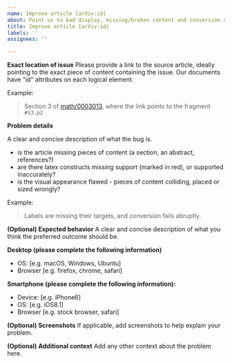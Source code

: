 ```yaml
---
name: Improve article [arXiv:id]
about: Point us to bad display, missing/broken content and conversion mistakes
title: Improve article [arXiv:id]
labels: ''
assignees: ''

---
```


**Exact location of issue**
Please provide a link to the source article, ideally pointing to the exact piece of content containing the issue. Our documents have "id" attributes on each logical element.

Example:
> Section 3 of [math/0003013](https://ar5iv.org/html/math/0003013#S3.p2), where the link points to the fragment `#S3.p2`

**Problem details**

A clear and concise description of what the bug is.
 - is the article missing pieces of content (a section, an abstract, references?)
 - are there latex constructs missing support (marked in red), or supported inaccurately?
 - is the visual appearance flawed - pieces of content colliding, placed or sized wrongly?

Example:
> Labels are missing their targets, and conversion fails abruptly.

**(Optional) Expected behavior**
A clear and concise description of what you think the preferred outcome should be.

**Desktop (please complete the following information)**
 - OS: [e.g. macOS, Windows, Ubuntu]
 - Browser [e.g. firefox, chrome, safari]

**Smartphone (please complete the following information):**
 - Device: [e.g. iPhone6]
 - OS: [e.g. iOS8.1]
 - Browser [e.g. stock browser, safari]

**(Optional) Screenshots**
If applicable, add screenshots to help explain your problem.

**(Optional) Additional context**
Add any other context about the problem here.
